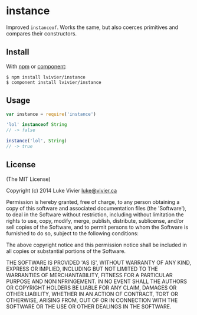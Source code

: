 # instance

Improved `instanceof`. Works the same, but also coerces primitives 
and compares their constructors.

## Install

With [npm](https://npmjs.org) or [component](https://github.com/component/component):

    $ npm install lvivier/instance
    $ component install lvivier/instance

## Usage

```js
var instance = require('instance')

'lol' instanceof String
// -> false

instance('lol', String)
// -> true
```

## License

(The MIT License)

Copyright (c) 2014 Luke Vivier <luke@vivier.ca>

Permission is hereby granted, free of charge, to any person obtaining a copy of this software and associated documentation files (the 'Software'), to deal in the Software without restriction, including without limitation the rights to use, copy, modify, merge, publish, distribute, sublicense, and/or sell copies of the Software, and to permit persons to whom the Software is furnished to do so, subject to the following conditions:

The above copyright notice and this permission notice shall be included in all copies or substantial portions of the Software.

THE SOFTWARE IS PROVIDED 'AS IS', WITHOUT WARRANTY OF ANY KIND, EXPRESS OR IMPLIED, INCLUDING BUT NOT LIMITED TO THE WARRANTIES OF MERCHANTABILITY, FITNESS FOR A PARTICULAR PURPOSE AND NONINFRINGEMENT. IN NO EVENT SHALL THE AUTHORS OR COPYRIGHT HOLDERS BE LIABLE FOR ANY CLAIM, DAMAGES OR OTHER LIABILITY, WHETHER IN AN ACTION OF CONTRACT, TORT OR OTHERWISE, ARISING FROM, OUT OF OR IN CONNECTION WITH THE SOFTWARE OR THE USE OR OTHER DEALINGS IN THE SOFTWARE.
